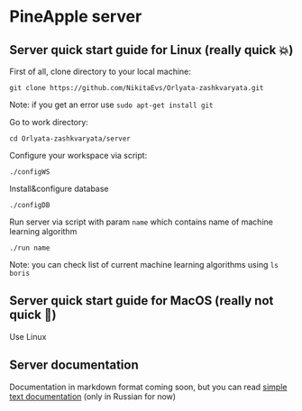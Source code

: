 # PineApple server
## Server quick start guide for Linux (really quick :boom:)
First of all, clone directory to your local machine:
```
git clone https://github.com/NikitaEvs/Orlyata-zashkvaryata.git
```
Note: if you get an error use `sudo apt-get install git`

Go to work directory:
```
cd Orlyata-zashkvaryata/server
```

Configure your workspace via script:
```
./configWS
```

Install&configure database
```
./configDB
```

Run server via script with param `name` which contains name of machine learning algorithm
```
./run name
```

Note: you can check list of current machine learning algorithms using `ls boris`

## Server quick start guide for MacOS (really not quick :green_apple:)
Use Linux

## Server documentation

Documentation in markdown format coming soon, but you can read [simple text documentation](documentation) (only in Russian for now)
